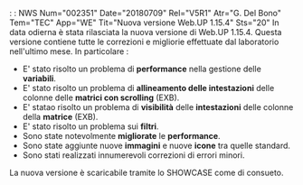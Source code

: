  :  : NWS Num="002351" Date="20180709" Rel="V5R1" Atr="G. Del Bono" Tem="TEC" App="WE" Tit="Nuova versione Web.UP 1.15.4" Sts="20"
In data odierna è stata rilasciata la nuova versione di Web.UP 1.15.4.
Questa versione contiene tutte le correzioni e migliorie effettuate dal laboratorio nell'ultimo mese. In particolare : 
<ul><li>E' stato risolto un problema di <b>performance</b> nella gestione delle <b>variabili</b>.
</li><li>E' stato risolto un problema di <b>allineamento delle intestazioni</b> delle colonne delle
<b>matrici con scrolling</b> (EXB).</li><li>E' statao risolto un problema di <b>visibilità</b> delle
<b>intestazioni</b> delle colonne della <b>matrice</b> (EXB).</li><li>E' stato risolto un problema
sui <b>filtri</b>.</li><li>Sono state notevolmente <b>migliorate</b> le <b>performance</b>.</li> <li>Sono state aggiunte nuove <b>immagini</b> e nuove <b>icone</b> tra quelle standard.</li> <li>Sono stati realizzati innumerevoli correzioni di errori minori.</li></ul> La nuova versione è scaricabile tramite lo SHOWCASE come di consueto.
